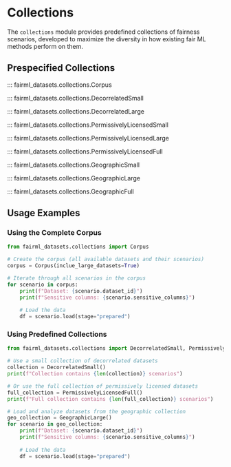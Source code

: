 # Collections

The `collections` module provides predefined collections of fairness scenarios, developed to maximize the diversity in how existing fair ML methods perform on them.

## Prespecified Collections

::: fairml_datasets.collections.Corpus

::: fairml_datasets.collections.DecorrelatedSmall

::: fairml_datasets.collections.DecorrelatedLarge

::: fairml_datasets.collections.PermissivelyLicensedSmall

::: fairml_datasets.collections.PermissivelyLicensedLarge

::: fairml_datasets.collections.PermissivelyLicensedFull

::: fairml_datasets.collections.GeographicSmall

::: fairml_datasets.collections.GeographicLarge

::: fairml_datasets.collections.GeographicFull

## Usage Examples

### Using the Complete Corpus

```python
from fairml_datasets.collections import Corpus

# Create the corpus (all available datasets and their scenarios)
corpus = Corpus(inclue_large_datasets=True)

# Iterate through all scenarios in the corpus
for scenario in corpus:
    print(f"Dataset: {scenario.dataset_id}")
    print(f"Sensitive columns: {scenario.sensitive_columns}")
    
    # Load the data
    df = scenario.load(stage="prepared")
```

### Using Predefined Collections

```python
from fairml_datasets.collections import DecorrelatedSmall, PermissivelyLicensedFull, GeographicLarge

# Use a small collection of decorrelated datasets
collection = DecorrelatedSmall()
print(f"Collection contains {len(collection)} scenarios")

# Or use the full collection of permissively licensed datasets
full_collection = PermissivelyLicensedFull()
print(f"Full collection contains {len(full_collection)} scenarios")

# Load and analyze datasets from the geographic collection
geo_collection = GeographicLarge()
for scenario in geo_collection:
    print(f"Dataset: {scenario.dataset_id}")
    print(f"Sensitive columns: {scenario.sensitive_columns}")
    
    # Load the data
    df = scenario.load(stage="prepared")
```
